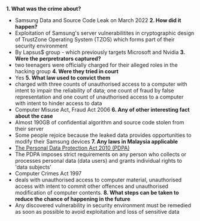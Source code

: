 **1. What was the crime about?**
- Samsung Data and Source Code Leak on March 2022
**2. How did it happen?**
- Exploitation of Samsung's server vulnerabilitites in cryptographic design of TrustZone Operating System (TZOS) which forms part of their security environment
- By Lapsus$ group - which previously targets Microsoft and Nvidia
**3. Were the perpretrators captured?**
- two teenagers were officially charged for their alleged roles in the hacking group
**4. Were they tried in court**
- Yes
**5. What law used to convict them**
- charged with three counts of unauthorised access to a computer with intent to impair the reliability of data; one count of fraud by false representation and one count of unauthorised access to a computer with intent to hinder access to data
- Computer Misuse Act, Fraud Act 2006
**6. Any of other interesting fact about the case**
- Almost 190GB of confidential algorithm and source code stolen from their server
- Some people rejoice because the leaked data provides opportunities to modify their Samsung devices
**7. Any laws in Malaysia applicable**
- [The Personal Data Protection Act 2010 (PDPA)](https://thelawreviews.co.uk/title/the-privacy-data-protection-and-cybersecurity-law-review/malaysia#:~:text=The%20Personal%20Data%20Protection%20Act,in%20relation%20to%20commercial%20transactions.)
- The PDPA imposes strict requirements on any person who collects or processes personal data (data users) and grants individual rights to 'data subjects'
-  Computer Crimes Act 1997
- deals with unauthorised access to computer material, unauthorised access with intent to commit other offences and unauthorised modification of computer contents.
**8. What steps can be taken to reduce the chance of happening in the future**
- Any discovered vulnerability in security environment must be remedied as soon as possible to avoid exploitation and loss of sensitive data
